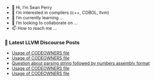 - 👋 Hi, I’m Sean Perry
- 👀 I’m interested in compilers (c++, COBOL, llvm)
- 🌱 I’m currently learning ...
- 💞️ I’m looking to collaborate on ...
- 📫 How to reach me ...

<!---
s66perry/s66perry is a ✨ special ✨ repository because its `README.md` (this file) appears on your GitHub profile.
You can click the Preview link to take a look at your changes.
--->
### 📕 Latest LLVM Discourse Posts

<!-- DISCOURSE-LLVM:START -->
- [Usage of CODEOWNERS file](https://discourse.llvm.org/t/usage-of-codeowners-file/73524?page=2#post_23)
- [Usage of CODEOWNERS file](https://discourse.llvm.org/t/usage-of-codeowners-file/73524?page=2#post_22)
- [Question about parsing string followed by numbers assembly format](https://discourse.llvm.org/t/question-about-parsing-string-followed-by-numbers-assembly-format/73786#post_1)
- [Usage of CODEOWNERS file](https://discourse.llvm.org/t/usage-of-codeowners-file/73524?page=2#post_21)
- [Usage of CODEOWNERS file](https://discourse.llvm.org/t/usage-of-codeowners-file/73524#post_20)
<!-- DISCOURSE-LLVM:END -->
